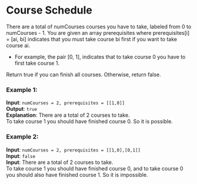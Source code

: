 # Course Schedule

There are a total of numCourses courses you have to take, labeled from 0 to numCourses - 1. You are given an array prerequisites where prerequisites[i] = [ai, bi] indicates that you must take course bi first if you want to take course ai.

- For example, the pair [0, 1], indicates that to take course 0 you have to first take course 1.

Return true if you can finish all courses. Otherwise, return false.

### Example 1:

**Input**: `numCourses = 2, prerequisites = [[1,0]]`  
**Output**: `true`  
**Explanation**: There are a total of 2 courses to take.  
To take course 1 you should have finished course 0. So it is possible.

### Example 2:

**Input**: `numCourses = 2, prerequisites = [[1,0],[0,1]]`  
**Input**: `false`  
**Input**: There are a total of 2 courses to take.  
To take course 1 you should have finished course 0, and to take course 0 you should also have finished course 1. So it is impossible.